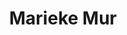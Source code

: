 ---
title: "Marieke Mur"
presenter_id: marieke_mur
layout: member_all_publications
permalink: /member_full_publications/:presenter_id/
---